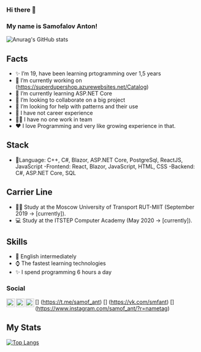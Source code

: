 ### Hi there 👋 
### My name is Samofalov Anton!

![Anurag's GitHub stats](https://github-readme-stats.vercel.app/api?username=SamofAnt&show_icons=true&theme=aura)

## Facts
- ✨ I’m 19, have been learning prtogramming over 1,5 years
- 🔭 I’m currently working on (https://superdupershop.azurewebsites.net/Catalog)
- 🌱 I’m currently learning ASP.NET Core
- 👯 I’m looking to collaborate on a big project
- 🤔 I’m looking for help with patterns and their use
- 💼 I have not career experience
- 👯‍♂️ I have no one work in team
- ❤️ I love Programming and very like growing experience in that.

## Stack
- 🤟Language: C++, C#, Blazor, ASP.NET Core, PostgreSql, ReactJS, JavaScript
-Frontend: React, Blazor, JavaScript, HTML, CSS
-Backend: C#, ASP.NET Core, SQL

## Carrier Line
- 👨‍🎓 Study at the Moscow University of Transport RUT-MIIT (September 2019 -> [currently]).
- 💻 Study at the ITSTEP Computer Academy (May 2020 -> [currently]).

## Skills
- 💬 English intermediately
- ⌚️ The fastest learning technologies
- ✨ I spend programming 6 hours a day

### Social
[<img align="left" width="22px" alt="TheEviLShot | Telegram" src= "https://simpleicons.org/icons/telegram.svg"/>] (https://t.me/samof_ant)
[<img align="left" width="22px" alt="TheEviLShot | Telegram" src= "https://simpleicons.org/icons/vk.svg"/>] (https://vk.com/smfant)
[<img align="left" width="22px" alt="TheEviLShot | Telegram" src= "https://simpleicons.org/icons/instagram.svg"/>] (https://www.instagram.com/samof_ant/?r=nametag)

## My Stats
[![Top Langs](https://github-readme-stats.vercel.app/api/top-langs/?username=SamofAnt&layout=compact)](https://github.com/anuraghazra/github-readme-stats&theme=aura)
